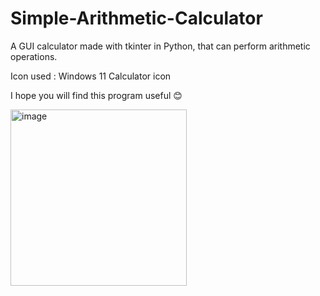 # Simple-Arithmetic-Calculator
A GUI calculator made with tkinter in Python, that can perform arithmetic operations. 

Icon used : Windows 11 Calculator icon

I hope you will find this program useful 😊

<img width="282" alt="image" src="https://user-images.githubusercontent.com/74146327/184527687-323a992f-0973-4388-a32c-b29e56511653.png">


